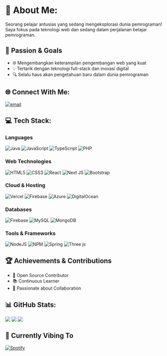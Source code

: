 # 💫 About Me:
Seorang pelajar antusias yang sedang mengeksplorasi dunia pemrograman! Saya fokus pada teknologi web dan sedang dalam perjalanan belajar pemrograman.

## 🚀 Passion & Goals
- 🌐 Mengembangkan keterampilan pengembangan web yang kuat
- 💡 Tertarik dengan teknologi full-stack dan inovasi digital
- 🔍 Selalu haus akan pengetahuan baru dalam dunia pemrograman

## 🌐 Connect With Me:
[![email](https://img.shields.io/badge/Email-D14836?logo=gmail&logoColor=white)](mailto:finsiahay@gmail.com) 

## 💻 Tech Stack:
### Languages
![Java](https://img.shields.io/badge/java-%23ED8B00.svg?style=for-the-badge&logo=openjdk&logoColor=white)
![JavaScript](https://img.shields.io/badge/javascript-%23323330.svg?style=for-the-badge&logo=javascript&logoColor=%23F7DF1E)
![TypeScript](https://img.shields.io/badge/typescript-%23007ACC.svg?style=for-the-badge&logo=typescript&logoColor=white)
![PHP](https://img.shields.io/badge/php-%23777BB4.svg?style=for-the-badge&logo=php&logoColor=white)

### Web Technologies
![HTML5](https://img.shields.io/badge/html5-%23E34F26.svg?style=for-the-badge&logo=html5&logoColor=white)
![CSS3](https://img.shields.io/badge/css3-%231572B6.svg?style=for-the-badge&logo=css3&logoColor=white)
![React](https://img.shields.io/badge/react-%2320232a.svg?style=for-the-badge&logo=react&logoColor=%2361DAFB)
![Next JS](https://img.shields.io/badge/Next-black?style=for-the-badge&logo=next.js&logoColor=white)
![Bootstrap](https://img.shields.io/badge/bootstrap-%238511FA.svg?style=for-the-badge&logo=bootstrap&logoColor=white)

### Cloud & Hosting
![Vercel](https://img.shields.io/badge/vercel-%23000000.svg?style=for-the-badge&logo=vercel&logoColor=white)
![Firebase](https://img.shields.io/badge/firebase-%23039BE5.svg?style=for-the-badge&logo=firebase)
![Azure](https://img.shields.io/badge/azure-%230072C6.svg?style=for-the-badge&logo=microsoftazure&logoColor=white)
![DigitalOcean](https://img.shields.io/badge/DigitalOcean-%230167ff.svg?style=for-the-badge&logo=digitalOcean&logoColor=white)

### Databases
![Firebase](https://img.shields.io/badge/firebase-%23039BE5.svg?style=for-the-badge&logo=firebase)
![MySQL](https://img.shields.io/badge/mysql-4479A1.svg?style=for-the-badge&logo=mysql&logoColor=white)
![MongoDB](https://img.shields.io/badge/MongoDB-%234ea94b.svg?style=for-the-badge&logo=mongodb&logoColor=white)

### Tools & Frameworks
![NodeJS](https://img.shields.io/badge/node.js-6DA55F?style=for-the-badge&logo=node.js&logoColor=white)
![NPM](https://img.shields.io/badge/NPM-%23CB3837.svg?style=for-the-badge&logo=npm&logoColor=white)
![Spring](https://img.shields.io/badge/spring-%236DB33F.svg?style=for-the-badge&logo=spring&logoColor=white)
![Three js](https://img.shields.io/badge/threejs-black?style=for-the-badge&logo=three.js&logoColor=white)

## 🏆 Achievements & Contributions
- 🌟 Open Source Contributor
- 📚 Continuous Learner
- 🤝 Passionate about Collaboration

## 📊 GitHub Stats:
![](https://github-readme-stats.vercel.app/api?username=Finsiii&theme=dark&hide_border=false&include_all_commits=true&count_private=true)
![](https://nirzak-streak-stats.vercel.app/?user=Finsiii&theme=dark&hide_border=false)
![](https://github-readme-stats.vercel.app/api/top-langs/?username=Finsiii&theme=dark&hide_border=false&include_all_commits=true&count_private=true&layout=compact)

## 🎵 Currently Vibing To
[![Spotify](https://img.shields.io/badge/Spotify-1ED760?logo=spotify&logoColor=white)]([https://open.spotify.com/user/Finsii](https://open.spotify.com/user/31i4scdojvhoeywphgncc5gw3zki?si=b74802581e9143fe))

